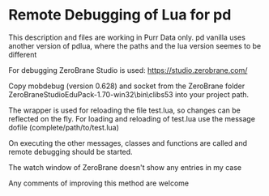 # Remote Debugging of Lua for pd

This description and files are working in Purr Data only. pd vanilla uses another version of pdlua, where the paths and the lua version seemes to be different


For debugging ZeroBrane Studio is used: https://studio.zerobrane.com/

Copy mobdebug (version 0.628) and socket from the ZeroBrane folder ZeroBraneStudioEduPack-1.70-win32\bin\clibs53 into your project path. 

The wrapper is used for reloading the file test.lua, so changes can be reflected on the fly. For loading and reloading of test.lua use the message dofile (complete/path/to/test.lua)

On executing the other messages, classes and functions are called and remote debugging should be started.

The watch window of ZeroBrane doesn't show any entries in my case

Any comments of improving this method are welcome
